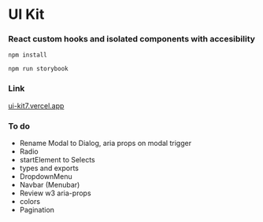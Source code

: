 # UI Kit

### React custom hooks and isolated components with accesibility

`npm install`

`npm run storybook`

### Link

[ui-kit7.vercel.app](https://ui-kit7.vercel.app/)

### To do

- Rename Modal to Dialog, aria props on modal trigger
- Radio
- startElement to Selects
- types and exports
- DropdownMenu
- Navbar (Menubar)
- Review w3 aria-props
- colors
- Pagination

